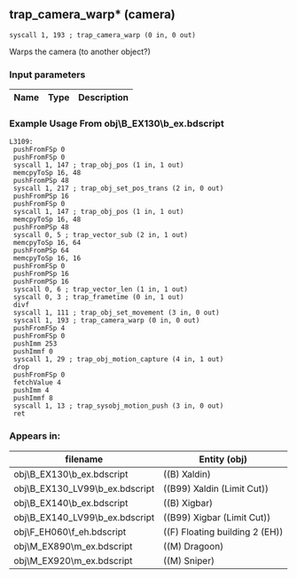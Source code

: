 ## trap_camera_warp* (camera)

`syscall 1, 193 ; trap_camera_warp (0 in, 0 out)`

Warps the camera (to another object?)

### Input parameters
| Name | Type | Description
|------|------|------------


### Example Usage From obj\B_EX130\b_ex.bdscript
```plaintext
L3109:
 pushFromFSp 0
 pushFromFSp 0
 syscall 1, 147 ; trap_obj_pos (1 in, 1 out)
 memcpyToSp 16, 48
 pushFromPSp 48
 syscall 1, 217 ; trap_obj_set_pos_trans (2 in, 0 out)
 pushFromPSp 16
 pushFromFSp 0
 syscall 1, 147 ; trap_obj_pos (1 in, 1 out)
 memcpyToSp 16, 48
 pushFromPSp 48
 syscall 0, 5 ; trap_vector_sub (2 in, 1 out)
 memcpyToSp 16, 64
 pushFromPSp 64
 memcpyToSp 16, 16
 pushFromFSp 0
 pushFromPSp 16
 pushFromPSp 16
 syscall 0, 6 ; trap_vector_len (1 in, 1 out)
 syscall 0, 3 ; trap_frametime (0 in, 1 out)
 divf 
 syscall 1, 111 ; trap_obj_set_movement (3 in, 0 out)
 syscall 1, 193 ; trap_camera_warp (0 in, 0 out)
 pushFromFSp 4
 pushFromFSp 0
 pushImm 253
 pushImmf 0
 syscall 1, 29 ; trap_obj_motion_capture (4 in, 1 out)
 drop 
 pushFromFSp 0
 fetchValue 4
 pushImm 4
 pushImmf 8
 syscall 1, 13 ; trap_sysobj_motion_push (3 in, 0 out)
 ret
```


### Appears in:
| filename | Entity (obj)
|----------|-------------
| obj\B_EX130\b_ex.bdscript       | ((B) Xaldin)          
| obj\B_EX130_LV99\b_ex.bdscript       | ((B99) Xaldin (Limit Cut))          
| obj\B_EX140\b_ex.bdscript       | ((B) Xigbar)          
| obj\B_EX140_LV99\b_ex.bdscript       | ((B99) Xigbar (Limit Cut))          
| obj\F_EH060\f_eh.bdscript       | ((F) Floating building 2 (EH))          
| obj\M_EX890\m_ex.bdscript       | ((M) Dragoon)          
| obj\M_EX920\m_ex.bdscript       | ((M) Sniper)          



